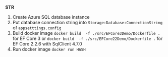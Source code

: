 **STR**

1. Create Azure SQL database instance
2. Put database connection string into ```Storage:Database:ConnectionString``` of ```appsetttings.config```
3. Build docker image ```docker build  -f ./src/EFCore3Demo/Dockerfile .``` for EF Core 3 or ```docker build  -f ./src/EFCore22Demo/Dockerfile .``` for EF Core 2.2.6 with SqlClient 4.7.0 
4. Run docker image ```docker run HASH```
